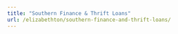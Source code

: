 ```yaml
---
title: "Southern Finance & Thrift Loans"
url: /elizabethton/southern-finance-and-thrift-loans/
---
```

